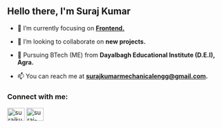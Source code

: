 <h2 align="left">Hello there, I'm Suraj Kumar</h2>

- 🌱 I’m currently focusing on <a href="https://nodejs.org/" target="blank"> **Frontend.** </a>

- 👯 I’m looking to collaborate on **new projects.**

- 🏫 Pursuing BTech (ME) from **Dayalbagh Educational Institute (D.E.I), Agra.**

- 📫 You can reach me at **surajkumarmechanicalengg@gmail.com.**

<h3 align="left">Connect with me:</h3>
<p align="left">
<a href="https://twitter.com/ig_ssuraj" target="blank"><img align="center" src="https://raw.githubusercontent.com/rahuldkjain/github-profile-readme-generator/master/src/images/icons/Social/twitter.svg" alt="surajkumar" height="30" width="40" /></a>
<a href="https://linkedin.com/in/ersuraj" target="blank"><img align="center" src="https://raw.githubusercontent.com/rahuldkjain/github-profile-readme-generator/master/src/images/icons/Social/linked-in-alt.svg" alt="suraj-kumar" height="30" width="40" /></a>
</p>
